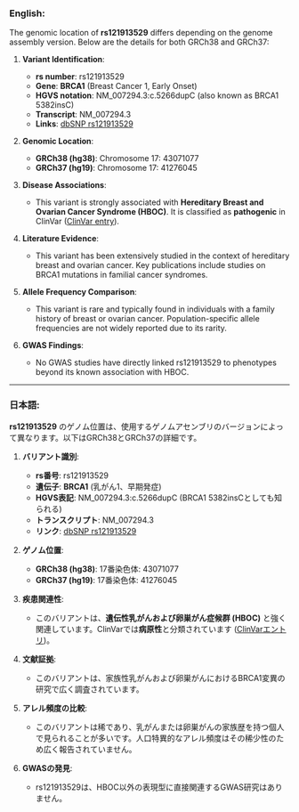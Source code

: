 ### English:
The genomic location of **rs121913529** differs depending on the genome assembly version. Below are the details for both GRCh38 and GRCh37:

1. **Variant Identification**:
   - **rs number**: rs121913529
   - **Gene**: **BRCA1** (Breast Cancer 1, Early Onset)
   - **HGVS notation**: NM_007294.3:c.5266dupC (also known as BRCA1 5382insC)
   - **Transcript**: NM_007294.3
   - **Links**: [dbSNP rs121913529](https://www.ncbi.nlm.nih.gov/snp/rs121913529)

2. **Genomic Location**:
   - **GRCh38 (hg38)**: Chromosome 17: 43071077
   - **GRCh37 (hg19)**: Chromosome 17: 41276045

3. **Disease Associations**:
   - This variant is strongly associated with **Hereditary Breast and Ovarian Cancer Syndrome (HBOC)**. It is classified as **pathogenic** in ClinVar ([ClinVar entry](https://www.ncbi.nlm.nih.gov/clinvar/variation/17661/)).

4. **Literature Evidence**:
   - This variant has been extensively studied in the context of hereditary breast and ovarian cancer. Key publications include studies on BRCA1 mutations in familial cancer syndromes.

5. **Allele Frequency Comparison**:
   - This variant is rare and typically found in individuals with a family history of breast or ovarian cancer. Population-specific allele frequencies are not widely reported due to its rarity.

6. **GWAS Findings**:
   - No GWAS studies have directly linked rs121913529 to phenotypes beyond its known association with HBOC.

---

### 日本語:
**rs121913529** のゲノム位置は、使用するゲノムアセンブリのバージョンによって異なります。以下はGRCh38とGRCh37の詳細です。

1. **バリアント識別**:
   - **rs番号**: rs121913529
   - **遺伝子**: **BRCA1** (乳がん1、早期発症)
   - **HGVS表記**: NM_007294.3:c.5266dupC (BRCA1 5382insCとしても知られる)
   - **トランスクリプト**: NM_007294.3
   - **リンク**: [dbSNP rs121913529](https://www.ncbi.nlm.nih.gov/snp/rs121913529)

2. **ゲノム位置**:
   - **GRCh38 (hg38)**: 17番染色体: 43071077
   - **GRCh37 (hg19)**: 17番染色体: 41276045

3. **疾患関連性**:
   - このバリアントは、**遺伝性乳がんおよび卵巣がん症候群 (HBOC)** と強く関連しています。ClinVarでは**病原性**と分類されています ([ClinVarエントリ](https://www.ncbi.nlm.nih.gov/clinvar/variation/17661/))。

4. **文献証拠**:
   - このバリアントは、家族性乳がんおよび卵巣がんにおけるBRCA1変異の研究で広く調査されています。

5. **アレル頻度の比較**:
   - このバリアントは稀であり、乳がんまたは卵巣がんの家族歴を持つ個人で見られることが多いです。人口特異的なアレル頻度はその稀少性のため広く報告されていません。

6. **GWASの発見**:
   - rs121913529は、HBOC以外の表現型に直接関連するGWAS研究はありません。

